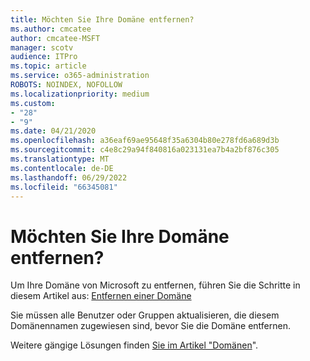 ```yaml
---
title: Möchten Sie Ihre Domäne entfernen?
ms.author: cmcatee
author: cmcatee-MSFT
manager: scotv
audience: ITPro
ms.topic: article
ms.service: o365-administration
ROBOTS: NOINDEX, NOFOLLOW
ms.localizationpriority: medium
ms.custom:
- "28"
- "9"
ms.date: 04/21/2020
ms.openlocfilehash: a36eaf69ae95648f35a6304b80e278fd6a689d3b
ms.sourcegitcommit: c4e8c29a94f840816a023131ea7b4a2bf876c305
ms.translationtype: MT
ms.contentlocale: de-DE
ms.lasthandoff: 06/29/2022
ms.locfileid: "66345081"
---
```

# <a name="trying-to-remove-your-domain"></a>Möchten Sie Ihre Domäne entfernen?

Um Ihre Domäne von Microsoft zu entfernen, führen Sie die Schritte in diesem Artikel aus: [Entfernen einer Domäne](https://docs.microsoft.com/microsoft-365/admin/get-help-with-domains/remove-a-domain)
  
Sie müssen alle Benutzer oder Gruppen aktualisieren, die diesem Domänennamen zugewiesen sind, bevor Sie die Domäne entfernen.
  
Weitere gängige Lösungen finden [Sie im Artikel "Domänen](https://docs.microsoft.com/microsoft-365/admin/get-help-with-domains/create-dns-records-at-any-dns-hosting-provider)".
  